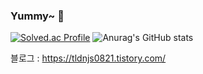 ### Yummy~ 👋

<!--
**L-Si-Won/L-Si-Won** is a ✨ _special_ ✨ repository because its `README.md` (this file) appears on your GitHub profile.

Here are some ideas to get you started:

- 🔭 I’m currently working on ...
- 🌱 I’m currently learning ...
- 👯 I’m looking to collaborate on ...
- 🤔 I’m looking for help with ...
- 💬 Ask me about ...
- 📫 How to reach me: ...
- 😄 Pronouns: ...
- ⚡ Fun fact: ...
-->

<!--![Java](https://img.shields.io/badge/Java-007396.svg?&style=for-the-badge&logo=Java&logoColor=white)-->
[![Solved.ac Profile](http://mazassumnida.wtf/api/v2/generate_badge?boj=tldnjs0821)](https://solved.ac/tldnjs0821/)
![Anurag's GitHub stats](https://github-readme-stats.vercel.app/api?username=L-Si-Won&show_icons=true&theme=tokyonight)


블로그 : https://tldnjs0821.tistory.com/
